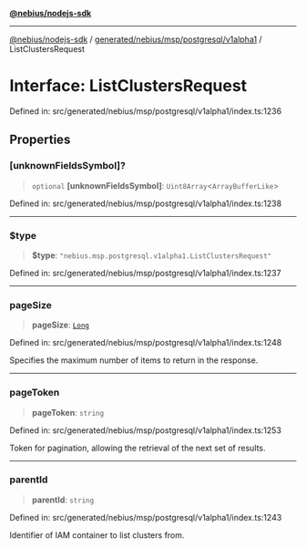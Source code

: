 [**@nebius/nodejs-sdk**](../../../../../../README.md)

***

[@nebius/nodejs-sdk](../../../../../../README.md) / [generated/nebius/msp/postgresql/v1alpha1](../README.md) / ListClustersRequest

# Interface: ListClustersRequest

Defined in: src/generated/nebius/msp/postgresql/v1alpha1/index.ts:1236

## Properties

### \[unknownFieldsSymbol\]?

> `optional` **\[unknownFieldsSymbol\]**: `Uint8Array`\<`ArrayBufferLike`\>

Defined in: src/generated/nebius/msp/postgresql/v1alpha1/index.ts:1238

***

### $type

> **$type**: `"nebius.msp.postgresql.v1alpha1.ListClustersRequest"`

Defined in: src/generated/nebius/msp/postgresql/v1alpha1/index.ts:1237

***

### pageSize

> **pageSize**: [`Long`](../../../../../../runtime/protos/core/classes/Long.md)

Defined in: src/generated/nebius/msp/postgresql/v1alpha1/index.ts:1248

Specifies the maximum number of items to return in the response.

***

### pageToken

> **pageToken**: `string`

Defined in: src/generated/nebius/msp/postgresql/v1alpha1/index.ts:1253

Token for pagination, allowing the retrieval of the next set of results.

***

### parentId

> **parentId**: `string`

Defined in: src/generated/nebius/msp/postgresql/v1alpha1/index.ts:1243

Identifier of IAM container to list clusters from.
